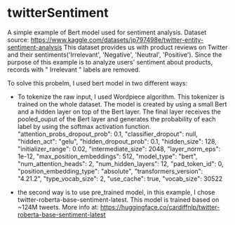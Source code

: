 # twitterSentiment
A simple example of Bert model used for sentiment analysis.
Dataset source: https://www.kaggle.com/datasets/jp797498e/twitter-entity-sentiment-analysis
This dataset provides us with product reviews on Twitter and their sentiments('Irrelevant', 'Negative', 'Neutral', 'Positive'). 
Since the purpose of this example is to analyze users' sentiment about products, records with " Irrelevant " labels are removed.

To solve this probelm, I used bert model in two different ways:

+ To tokenize the raw input, I used Wordpiece algorithm. This tokenizer is trained on the whole dataset. The model is created by using a small Bert and a hidden layer on top of the Bert layer. The final layer receives the pooled_ouput of the Bert layer and generates the probability of each label by using the softmax activation function.
    "attention_probs_dropout_prob": 0.1,
    "classifier_dropout": null,
    "hidden_act": "gelu",
    "hidden_dropout_prob": 0.1,
    "hidden_size": 128,
    "initializer_range": 0.02,
    "intermediate_size": 2048,
    "layer_norm_eps": 1e-12,
    "max_position_embeddings": 512,
    "model_type": "bert",
    "num_attention_heads": 2,
    "num_hidden_layers": 12,
    "pad_token_id": 0,
    "position_embedding_type": "absolute",
    "transformers_version": "4.21.2",
    "type_vocab_size": 2,
    "use_cache": true,
    "vocab_size": 30522
    
+ the second way is to use pre_trained model, in this example, I chose twitter-roberta-base-sentiment-latest. This model is trained based on ~124M tweets.
More info at: https://huggingface.co/cardiffnlp/twitter-roberta-base-sentiment-latest
